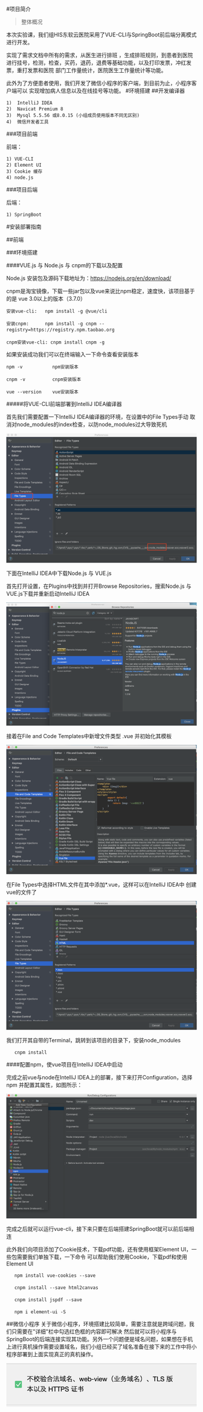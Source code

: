 #项目简介
>整体概况

本次实验课，我们组HIS东软云医院采用了VUE-CLI与SpringBoot前后端分离模式进行开发。

实现了需求文档中所有的需求，从医生进行排班
，生成排班规则，到患者到医院进行挂号，检测，检查，买药，退药，退费等基础功能，以及打印发票，冲红发票，重打发票和医院
部门工作量统计，医院医生工作量统计等功能。

此外为了方便患者使用，我们开发了微信小程序的客户端，到目前为止，小程序客户端可以
实现增加病人信息以及在线挂号等功能。
#环境搭建
##开发编译器

    1)  IntelliJ IDEA
    2)  Navicat Premium 8
    3)  Mysql 5.5.56 或8.0.15 (小组成员使用版本不同无区别)
    4)  微信开发者工具
    
###项目前端

前端：

    1) VUE-CLI
    2) Element UI
    3) Cookie 缓存
    4) node.js

###项目后端

后端：

    1) SpringBoot


#安装部署指南

##前端

###环境搭建

####VUE.js 与 Node.js 与 cnpm的下载以及配置

Node.js 安装包及源码下载地址为：https://nodejs.org/en/download/

cnpm是淘宝镜像，下载一些jar包以及vue来说比npm稳定，速度快，该项目基于的是
vue 3.0以上的版本（3.7.0）

    安装vue-cli:   npm install -g @vue/cli
   
    安装cnpm:      npm install -g cnpm --registry=https://registry.npm.taobao.org
    
    cnpm安装vue-cli: cnpm install cnpm -g
    
如果安装成功我们可以在终端输入一下命令查看安装版本

    npm -v           npm安装版本
    
    cnpm -v          cnpm安装版本
    
    vue --version    vue安装版本
    
#####将VUE-CLI前端部署到IntelliJ IDEA编译器
   
   首先我们需要配置一下IntelliJ IDEA编译器的环境，在设置中的File Types手动
   取消对node_modules的index检查，以防node_modules过大导致死机
   
   ![Image text](README_img/1.png)
   
   下面在IntelliJ IDEA中下载Node.js 与 VUE.js
   
   首先打开设置，在Plugins中找到并打开Browse Repositories，搜索Node.js
   与VUE.js下载并重新启动IntelliJ IDEA
   
   ![Image text](README_img/2.png)
   
   接着在File and Code Templates中新增文件类型 .vue 并初始化其模板
   
   ![Image text](README_img/3.png)
   
   在File Types中选择HTML文件在其中添加*.vue，这样可以在IntelliJ IDEA中
   创建vue的文件了
   
   ![Image text](README_img/4.png)
   
   我们打开其自带的Terminal，跳转到该项目的目录下，安装node_modules
        
       cnpm install
       
    
####配置npm，使vue项目在IntelliJ IDEA中启动

   完成之前vue与node在IntelliJ IDEA上的部署，接下来打开Configuration，选择npm
   并配置其属性，如图所示：
   
   ![Image text](README_img/5.png)
   
   完成之后就可以运行vue-cli，接下来只要在后端搭建SpringBoot就可以前后端相连
   
   此外我们向项目添加了Cookie技术，下载pdf功能，还有使用框架Element UI，一些包需要我们单独下载，一下命令
   可以帮助我们使用Cookie，下载pdf和使用Element UI
   
       npm install vue-cookies --save
       
       cnpm install --save html2canvas
       
       cnpm install jspdf --save
       
       npm i element-ui -S

##微信小程序
   关于微信小程序，环境搭建比较简单，需要注意就是跨域问题，我们只需要在"详细"栏中勾选红色框的内容即可解决
   然后就可以将小程序与SpringBoot的后端连接实现其功能。另外一个问题便是域名问题，如果想在手机
   上进行真机操作需要设置域名，我们小组已经买了域名准备在接下来的工作中将小程序部署到上面实现真正的真机操作。
   
  
   ![Image text](README_img/7.png)
